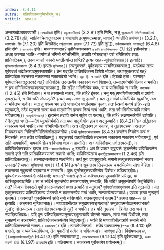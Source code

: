 ```yaml
---
index:  8.4.11
sutra:  प्रातिपदिकान्तनुम्विभक्तिषु च।
vritti:  nyasa
---
```


अन्तशब्दोऽवयवववाची। `माषवापिणौ` इति। `बहुलमाभीक्ष्ण्ये` (3.2.81) इति णिनिः, न तु `सुप्यजाती णिनिस्ताच्छील्ये` (3.2.78) इति; जातिवाचित्वादुपपदस्य। `माषवापाणि` इत्युपपदसमासः, माषान्? वपन्तीति `कर्मण्यण्()` (3.2.1), `जश्शसोः शिः` (7.1.20) इति शिरादेशः; `नपुंसकस्य झलचः` (7.1.72) इति नुम्(), `सर्वनामस्थाने चासम्बुद्धौ` (6.4.8) इति दीर्घः। `माषवापेण` इति। माधवापशब्दात्? तृतीयैकवचनस्य `टाङसिङसामिनात्स्याः` (7.1.12) इतीनादेशः।
अथह कस्मान्न भवति--गर्गाणाअं भगिनो गर्गभगिनीति, अत्रापि गर्गशब्दात्? परो भगिन्नित्येष शब्दः प्रातिपदिकम्(), तस्य चान्तो नकारो भवतीत्यस्ति प्राप्तिः? इत्यत आह--`पूर्वपदाधिकारात्()` इत्यादि। `पूर्वपदात्संज्ञायामगः` (8.4.3) इत्यतः `पूर्वपदात्()` इत्यनुवत्र्तते, पूर्वशब्दस्य सम्बन्दिशब्दत्वात्(), यदपेक्षया तस्य पूर्वपदत्वं तदेवोत्तरपदमुपस्थापयति। तेन यद्यपीह प्रातिपदिकस्य विशेषो नोपात्तः, तथाप्युत्ततरपदं यत्? प्रातिपदिकं तदन्तस्य नकारस्यैव णकारादेशो भवति। `इह हि न भवति` इति। हिशब्दो हेतौ। यस्मात्? पूर्वपदाधिकारादुत्तरपदं यत्? प्रातिपदिकं तदन्तस्यैव नकारस्य णत्वं विज्ञायते, तस्माद्गर्गभगिनीत्यत्र न भवति। न ह्रत्र भगिन्नित्येतच्छब्दरूपमृत्तरपदम्(), किं तर्हि? भगिनीत्येव शब्दः, स च प्रातिपदिकं न भवति; `अप्रत्ययः` (1.2.45) इति निषेधात। न च तस्यान्तो नकारः, किं तर्हि? ईकारः। 
ननु गर्()गभगिणीत्ययमपि च प्रयोगो दृशर्()यते, स चैवं सति नोपपद्यते? इत्यत आह--`यदा तु` इत्यादि। यदा तु गर्गाणां भगिनीत्येवं व्युत्पत्तिः, तदा न भवितव्यं णत्वेन। यदा तु गर्गस्य भग इति भगशब्देन षष्ठीसमासं कृत्वा, ततः स्त्रियां मत्वर्य इञिः--इति व्युत्पाद्यते, तदैवं व्युत्पत्तौ सत्यां यथा मातृभोगीण इत्यत्र नित्यं णत्वं भवति, तता गर्गभगिणीत्यत्रापि णत्वेन भवितव्यम्()। `मातृभोगीणवत्()` इत्यनेन तदापि नानेन सूत्रेण वा णत्वम्(), किं तर्हि? लक्षणान्तरेणेति दर्शयति। तेनैतदुक्तं भवति--यदैवं व्युत्पत्तिर्भवति तदा यथा मातृबोगीण इत्यत्र अट्कुप्वादिना (8.4.2) नित्यं तद्धितस्य नकारस्य णत्वं भवति; तथा गर्गभगिणीत्यत्रापि। अत्र तद्धितस्थ एव नकारः, न तूत्तरपदस्थः। अत एव भिन्नपदस्थता निमित्तनिमित्तिनोर्नाशङ्कनीया। यथा `पूर्वपदात्संज्ञायामगः` (8.4.3) इत्यनेन नियमेन णत्वं न निवर्त्त्यते, तथा तत्रैव प्रतिपादितम्()। 
यद्युत्तरपदं यत्प्रातिपदिकं तदन्तस्य नकारस्य णकारेण भवितव्यम्(), एवं सति माषवापिणी, माषवापिनीत्यत्र विभाषा णत्वं न प्राप्नोति। अत्र वापिनौशब्द एवोत्तरपदम्(), न वापिन्नित्येतच्छब्दः? इत्यत आह--`माववापिनीत्यत्र तु` इत्यादि। अत्र हि प्राक्? सुबुत्पत्तेः कृदन्तेनैव वापिन्नित्यनेन समासे कृते सति प्रातिपदिकस्यान्तो नकारो भवति; वापिन्नित्येतस्य `कृत्तद्धितसमासाश्च` (1.2.46) इति प्रातिपदिकत्वात्()। तस्माद्भवत्येवात्र णत्वमिति। कथं पुनः प्राक्सुबुत्पत्तेः समासे सत्युत्तरपदस्यान्तो नकार उपपद्यते? यावता `सुप्तिङन्तं पदम्()` (1.4.14) इत्यनेन सुबन्तस्य तिङन्तस्य च पदमित्येषा संज्ञा विहिता। तत्रासत्यां सुबुत्पत्तौ पदत्वमत्र न सम्भवति। कुतः पुनरेतदुत्तरपदमित्येष विशेषः? रूढित्वाददोषः। पूर्वपदोत्तरपदशब्दावेदौ रूढिशब्दौ; यस्मात्? समासे कृते यः कश्चिच्छब्दः पूर्वपदमिति प्रसिद्धः, यः कश्चिदुत्तरपदमिति। सा च रूढिर्न सुबन्तेष्वेव समासावयवेषु सम्भवति; किं तर्हि? असुबन्तेष्वपि केषुचिदिति। तत्? किमत्र नोपपद्यते पूर्वोत्तरपदन्यवहारः! `तथात्र` इत्यादिना यदुक्तम्? `पूर्वपदाधिकारादुत्तरस्य` इति तद्द्रढयति। यत एवमुत्तरपदस्य प्रातिपदिकस्य योऽन्त्यो न कारस्तस्यैव णत्वं भवति, नान्यस्येत्ययमत्रार्थः। एवञ्च कृत्वा नुम्ग्रहणं कृतम्()। कस्मात्? पुनरस्मिन्नर्थे सति नुमो न सिध्यति, यतस्तदुपादानं कृतम्()? इत्यत आह--`स हि` इत्यादि। अङ्गस्य नुम्विधानात्()। माषवापानीत्यत्र समुदायस्याङ्गत्वात्? समुदायात्मनोऽङ्गस्य भक्तो नुम्(); नोत्तरपदस्य। ततश्चोत्तरपदस्यान्तो नुम्? न भवति। तत्र यदि नुम्ग्रहणं न क्रियेत तदा णत्वं न स्यादित्यभिप्रायः। यदि पुनः प्रातिपदिकस्यानुत्तरपदभूतस्यापि योऽन्तो नकारः, तस्य णत्वं विधीयते, तदा नुम्ग्रहणं न कत्र्तव्यमेव, प्रातिपदिकान्तस्येत्येव सिद्धत्वात्()। भवति हि माषवापिनीत्यत्रापि समासे सति प्रातिपदिकस्यान्तो नकारः।
`वक्तव्यम्()` इति। व्याख्येयमित्यर्थः। तत्रेदं व्याख्यानम्()--`वा` (8.4.10) इति वत्र्तते, सा च व्यवस्थितविभाषा, तेन युवादीनां णत्वेन न भवितव्यम्()। `आर्ययूना` इति। विशेषणसमासः, `()आयुवमघोनामतद्धिते` (6.4.133) इति सम्प्रसारणम्(), `सम्प्रसारणाच्च` (6.1.104) इति पूर्वरूपत्वम्(), `अकः सवर्णे दीर्घः` (6.1.97) `प्रपक्वानि` इति। गतिसमासः। चकारस्य पूर्वोक्तमेव प्रयोजनम्()॥
